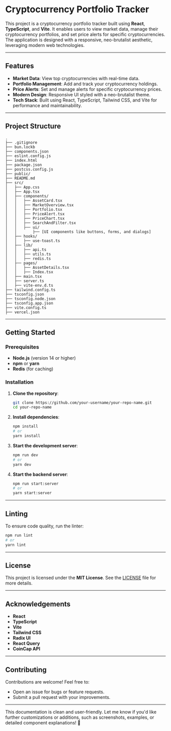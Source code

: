 # **Cryptocurrency Portfolio Tracker**

This project is a cryptocurrency portfolio tracker built using **React**, **TypeScript**, and **Vite**. It enables users to view market data, manage their cryptocurrency portfolios, and set price alerts for specific cryptocurrencies. The application is designed with a responsive, neo-brutalist aesthetic, leveraging modern web technologies.

---

## **Features**

- **Market Data**: View top cryptocurrencies with real-time data.
- **Portfolio Management**: Add and track your cryptocurrency holdings.
- **Price Alerts**: Set and manage alerts for specific cryptocurrency prices.
- **Modern Design**: Responsive UI styled with a neo-brutalist theme.
- **Tech Stack**: Built using React, TypeScript, Tailwind CSS, and Vite for performance and maintainability.

---

## **Project Structure**

```plaintext
.
├── .gitignore
├── bun.lockb
├── components.json
├── eslint.config.js
├── index.html
├── package.json
├── postcss.config.js
├── public/
├── README.md
├── src/
│   ├── App.css
│   ├── App.tsx
│   ├── components/
│   │   ├── AssetCard.tsx
│   │   ├── MarketOverview.tsx
│   │   ├── Portfolio.tsx
│   │   ├── PriceAlert.tsx
│   │   ├── PriceChart.tsx
│   │   ├── SearchAndFilter.tsx
│   │   ├── ui/
│   │       ├── [UI components like buttons, forms, and dialogs]
│   ├── hooks/
│   │   ├── use-toast.ts
│   ├── lib/
│   │   ├── api.ts
│   │   ├── utils.ts
│   │   ├── redis.ts
│   ├── pages/
│   │   ├── AssetDetails.tsx
│   │   ├── Index.tsx
│   ├── main.tsx
│   ├── server.ts
│   ├── vite-env.d.ts
├── tailwind.config.ts
├── tsconfig.json
├── tsconfig.node.json
├── tsconfig.app.json
├── vite.config.ts
├── vercel.json
```

---

## **Getting Started**

### **Prerequisites**

- **Node.js** (version 14 or higher)
- **npm** or **yarn**
- **Redis** (for caching)

### **Installation**

1. **Clone the repository**:
   ```bash
   git clone https://github.com/your-username/your-repo-name.git
   cd your-repo-name
   ```
2. **Install dependencies**:
   ```bash
   npm install
   # or
   yarn install
   ```

3. **Start the development server**:
   ```bash
   npm run dev
   # or
   yarn dev
   ```

4. **Start the backend server**:
   ```bash
   npm run start:server
   # or
   yarn start:server
   ```

---

## **Linting**

To ensure code quality, run the linter:

```bash
npm run lint
# or
yarn lint
```

---

## **License**

This project is licensed under the **MIT License**. See the [LICENSE](./LICENSE) file for more details.

---

## **Acknowledgements**

- **React**
- **TypeScript**
- **Vite**
- **Tailwind CSS**
- **Radix UI**
- **React Query**
- **CoinCap API**

---

## **Contributing**

Contributions are welcome! Feel free to:

- Open an issue for bugs or feature requests.
- Submit a pull request with your improvements.

---

This documentation is clean and user-friendly. Let me know if you'd like further customizations or additions, such as screenshots, examples, or detailed component explanations! 🚀
